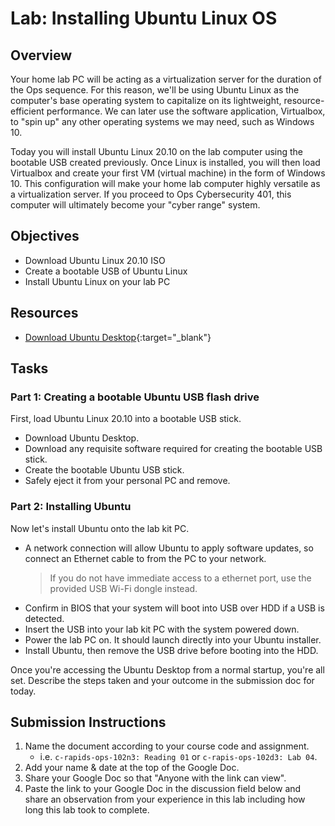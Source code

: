 # Lab: Installing Ubuntu Linux OS

## Overview

Your home lab PC will be acting as a virtualization server for the duration of the Ops sequence. For this reason, we'll be using Ubuntu Linux as the computer's base operating system to capitalize on its lightweight, resource-efficient performance. We can later use the software application, Virtualbox, to "spin up" any other operating systems we may need, such as Windows 10.

Today you will install Ubuntu Linux 20.10 on the lab computer using the bootable USB created previously. Once Linux is installed, you will then load Virtualbox and create your first VM (virtual machine) in the form of Windows 10. This configuration will make your home lab computer highly versatile as a virtualization server. If you proceed to Ops Cybersecurity 401, this computer will ultimately become your "cyber range" system. 

## Objectives

- Download Ubuntu Linux 20.10 ISO
- Create a bootable USB of Ubuntu Linux
- Install Ubuntu Linux on your lab PC

## Resources

- [Download Ubuntu Desktop](https://ubuntu.com/download/desktop){:target="_blank"}

## Tasks

### Part 1: Creating a bootable Ubuntu USB flash drive

First, load Ubuntu Linux 20.10 into a bootable USB stick.
- Download Ubuntu Desktop.
- Download any requisite software required for creating the bootable USB stick.
- Create the bootable Ubuntu USB stick.
- Safely eject it from your personal PC and remove.

### Part 2: Installing Ubuntu

Now let's install Ubuntu onto the lab kit PC.
- A network connection will allow Ubuntu to apply software updates, so connect an Ethernet cable to from the PC to your network. 
  > If you do not have immediate access to a ethernet port, use the provided USB Wi-Fi dongle instead.
- Confirm in BIOS that your system will boot into USB over HDD if a USB is detected.
- Insert the USB into your lab kit PC with the system powered down.
- Power the lab PC on. It should launch directly into your Ubuntu installer.
- Install Ubuntu, then remove the USB drive before booting into the HDD.

Once you're accessing the Ubuntu Desktop from a normal startup, you're all set. Describe the steps taken and your outcome in the submission doc for today.

## Submission Instructions

1. Name the document according to your course code and assignment.
   - i.e. `c-rapids-ops-102n3: Reading 01` or `c-rapis-ops-102d3: Lab 04`.
1. Add your name & date at the top of the Google Doc.
1. Share your Google Doc so that "Anyone with the link can view".
1. Paste the link to your Google Doc in the discussion field below and share an observation from your experience in this lab including how long this lab took to complete.
